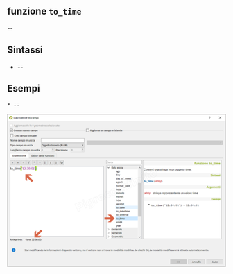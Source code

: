 ## funzione `to_time`

--

## Sintassi

* --

## Esempi
```
* --
```

<img src="/img/data_e_ora/to_time1.png">